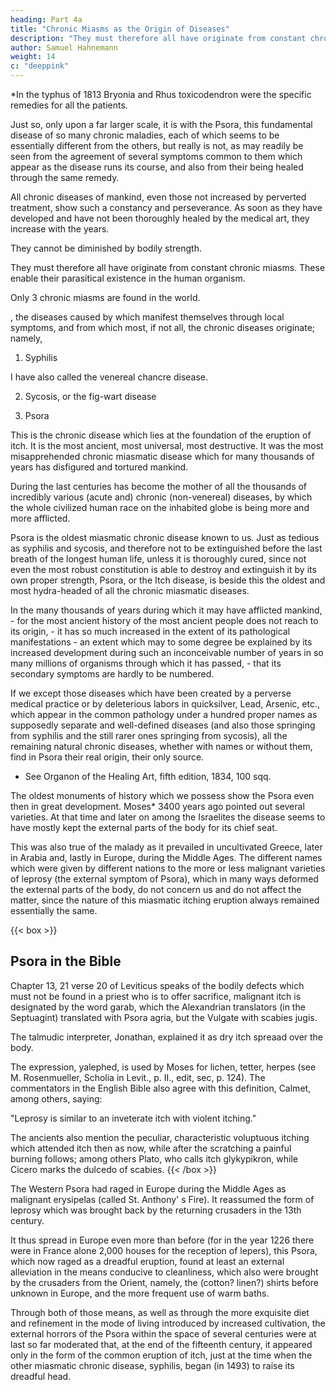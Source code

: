 ```yaml
---
heading: Part 4a
title: "Chronic Miasms as the Origin of Diseases"
description: "They must therefore all have originate from constant chronic miasms. These enable their parasitical existence in the human"
author: Samuel Hahnemann
weight: 14
c: "deeppink"
---
```



*In the typhus of 1813 Bryonia and Rhus toxicodendron were the specific remedies for all the patients.


Just so, only upon a far larger scale, it is with the Psora, this fundamental disease of so many chronic maladies, each of which seems to be essentially different from the others, but really is not, as may readily be seen from the agreement of several symptoms common to them which appear as the disease runs its course, and also from their being healed through the same remedy.

All chronic diseases of mankind, even those not increased by perverted treatment, show such a constancy and perseverance. As soon as they have developed and have not been thoroughly healed by the medical art, they increase with the years.

They cannot be diminished by bodily strength.

<!-- Still less can they be overcome and extinguished Thus they never pass away of themselves, but increase and are aggravated even till death.  -->

They must therefore all have originate from constant chronic miasms. These enable their parasitical existence in the human organism.

<!-- In Europe and also on other continents so far as is known, according to all investigations,  -->

Only 3 chronic miasms are found in the world.

, the diseases caused by which manifest themselves through local symptoms, and from which most, if not all, the chronic diseases originate; namely,

1. Syphilis

I have also called the venereal chancre disease.

2. Sycosis, or the fig-wart disease

3. Psora

This is the chronic disease which lies at the foundation of the eruption of itch. It is the most ancient, most universal, most destructive. It was the most misapprehended chronic miasmatic disease which for many thousands of years has disfigured and tortured mankind.

During the last centuries has become the mother of all the thousands of incredibly various (acute and) chronic (non-venereal) diseases, by which the whole civilized human race on the inhabited globe is being more and more afflicted.

Psora is the oldest miasmatic chronic disease known to us. Just as tedious as syphilis and sycosis, and therefore not to be extinguished before the last breath of the longest human life, unless it is thoroughly cured, since not even the most robust constitution is able to destroy and extinguish it by its own proper strength, Psora, or the Itch disease, is beside this the oldest and most hydra-headed of all the chronic miasmatic diseases.

In the many thousands of years during which it may have afflicted mankind, - for the most ancient history of the most ancient people does not reach to its origin, - it has so much increased in the extent of its pathological manifestations - an extent which may to some degree be explained by its increased development during such an inconceivable number of years in so many millions of organisms through which it has passed, - that its secondary symptoms are hardly to be numbered.

If we except those diseases which have been created by a perverse medical practice or by deleterious labors in quicksilver, Lead, Arsenic, etc., which appear in the common pathology under a hundred proper names as supposedly separate and well-defined diseases (and also those springing from syphilis and the still rarer ones springing from sycosis), all the remaining natural chronic diseases, whether with names or without them, find in Psora their real origin, their only source.

+ See Organon of the Healing Art, fifth edition, 1834, 100 sqq.

The oldest monuments of history which we possess show the Psora even then in great development. Moses* 3400 years ago pointed out several varieties. At that time and later on among the Israelites the disease seems to have mostly kept the external parts of the body for its chief seat. 

This was also true of the malady as it prevailed in uncultivated Greece, later in Arabia and, lastly in Europe, during the Middle Ages. The different names which were given by different nations to the more or less malignant varieties of leprosy (the external symptom of Psora), which in many ways deformed the external parts of the body, do not concern us and do not affect the matter, since the nature of this miasmatic itching eruption always remained essentially the same.

{{< box >}}
## Psora in the Bible

Chapter 13, 21 verse 20 of Leviticus speaks of the bodily defects which must not be found in a priest who is to offer sacrifice, malignant itch is designated by the word garab, which the Alexandrian translators (in the Septuagint) translated with Psora agria, but the Vulgate with scabies jugis.

The talmudic interpreter, Jonathan, explained it as dry itch spreaad over the body.

The expression, yalephed, is used by Moses for lichen, tetter, herpes (see M. Rosenmueller, Scholia in Levit., p. II., edit, sec, p. 124). The commentators in the English Bible also agree with this definition, Calmet, among others, saying: 

"Leprosy is similar to an inveterate itch with violent itching."

The ancients also mention the peculiar, characteristic voluptuous itching which attended itch then as now, while after the scratching a painful burning follows; among others Plato, who calls itch glykypikron, while Cicero marks the dulcedo of scabies.
{{< /box >}}

The Western Psora had raged in Europe during the Middle Ages as malignant erysipelas (called St. Anthony' s Fire). It  reassumed the form of leprosy which was brought back by the returning crusaders in the 13th century.

It thus spread in Europe even more than before (for in the year 1226 there were in France alone 2,000 houses for the reception of lepers), this Psora, which now raged as a dreadful eruption, found at least an external alleviation in the means conducive to cleanliness, which also were brought by the crusaders from the Orient, namely, the (cotton? linen?) shirts before unknown in Europe, and the more frequent use of warm baths.

Through both of those means, as well as through the more exquisite diet and refinement in the mode of living introduced by increased cultivation, the external horrors of the Psora within the space of several centuries were at last so far moderated that, at the end of the fifteenth century, it appeared only in the form of the common eruption of itch, just at the time when the other miasmatic chronic disease, syphilis, began (in 1493) to raise its dreadful head.